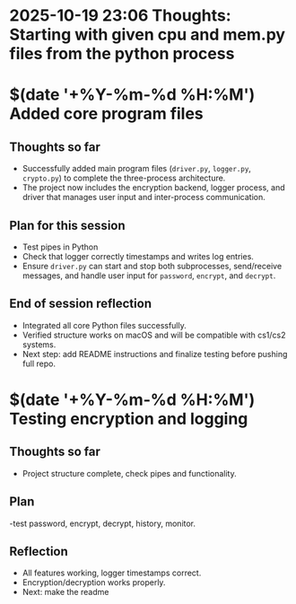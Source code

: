 # 2025-10-19 23:06  Thoughts: Starting with given cpu and mem.py files from the python process

# $(date '+%Y-%m-%d %H:%M')  Added core program files
## Thoughts so far
- Successfully added main program files (`driver.py`, `logger.py`, `crypto.py`) to complete the three-process architecture.
- The project now includes the encryption backend, logger process, and driver that manages user input and inter-process communication.

## Plan for this session
- Test pipes in Python
- Check that logger correctly timestamps and writes log entries.
- Ensure `driver.py` can start and stop both subprocesses, send/receive messages, and handle user input for `password`, `encrypt`, and `decrypt`.

## End of session reflection
- Integrated all core Python files successfully.
- Verified structure works on macOS and will be compatible with cs1/cs2 systems.
- Next step: add README instructions and finalize testing before pushing full repo.

# $(date '+%Y-%m-%d %H:%M') Testing encryption and logging
## Thoughts so far
- Project structure complete, check pipes and functionality.

## Plan
-test password, encrypt, decrypt, history, monitor.

## Reflection
- All features working,  logger timestamps correct.
- Encryption/decryption works properly.
- Next: make the readme

